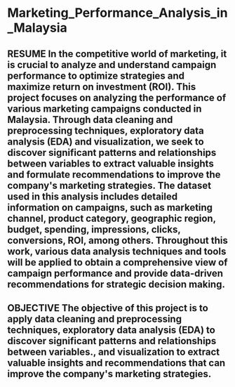# Marketing_Performance_Analysis_in_Malaysia
 ## **RESUME** In the competitive world of marketing, it is crucial to analyze and understand campaign performance to optimize strategies and maximize return on investment (ROI). This project focuses on analyzing the performance of various marketing campaigns conducted in Malaysia. Through data cleaning and preprocessing techniques, exploratory data analysis (EDA) and visualization, we seek to discover significant patterns and relationships between variables to extract valuable insights and formulate recommendations to improve the company's marketing strategies.  The dataset used in this analysis includes detailed information on campaigns, such as marketing channel, product category, geographic region, budget, spending, impressions, clicks, conversions, ROI, among others. Throughout this work, various data analysis techniques and tools will be applied to obtain a comprehensive view of campaign performance and provide data-driven recommendations for strategic decision making.
 
 ## **OBJECTIVE** The objective of this project is to apply data cleaning and preprocessing techniques, exploratory data analysis (EDA) to discover significant patterns and relationships between variables., and visualization to extract valuable insights and recommendations that can improve the company's marketing strategies.
